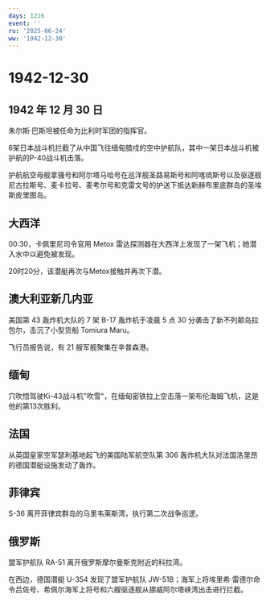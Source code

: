 ```yaml
---
days: 1216
event: ''
ru: '2025-06-24'
ww: '1942-12-30'
---
```


# 1942-12-30

## 1942 年 12 月 30 日

朱尔斯·巴斯坦被任命为比利时军团的指挥官。

6架日本战斗机拦截了从中国飞往缅甸腊戍的空中护航队，其中一架日本战斗机被护航的P-40战斗机击落。

护航航空母舰拿骚号和阿尔塔马哈号在巡洋舰圣路易斯号和阿喀琉斯号以及驱逐舰尼古拉斯号、麦卡拉号、麦考尔号和克雷文号的护送下抵达新赫布里底群岛的圣埃斯皮里图岛。

## 大西洋

00:30，卡佩里尼司令官用 Metox
雷达探测器在大西洋上发现了一架飞机；她潜入水中以避免被发现。

20时20分，该潜艇再次与Metox接触并再次下潜。

## 澳大利亚新几内亚

美国第 43 轰炸机大队的 7 架 B-17 轰炸机于凌晨 5 点 30
分袭击了新不列颠岛拉包尔，击沉了小型货船 Tomiura Maru。

飞行员报告说，有 21 艘军舰聚集在辛普森港。

## 缅甸

穴吹悟驾驶Ki-43战斗机"吹雪"，在缅甸密铁拉上空击落一架布伦海姆飞机，这是他的第13次胜利。

## 法国

从英国皇家空军瑟利基地起飞的美国陆军航空队第 306
轰炸机大队对法国洛里昂的德国潜艇设施发动了轰炸。

## 菲律宾

S-36 离开菲律宾群岛的马里韦莱斯湾，执行第二次战争巡逻。

## 俄罗斯

盟军护航队 RA-51 离开俄罗斯摩尔曼斯克附近的科拉湾。

在西边，德国潜艇 U-354 发现了盟军护航队
JW-51B；海军上将埃里希·雷德尔命令吕佐号、希佩尔海军上将号和六艘驱逐舰从挪威阿尔塔峡湾出击进行拦截。